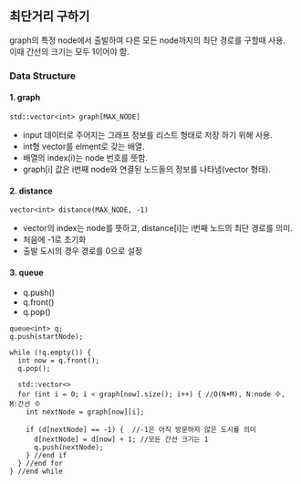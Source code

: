 ## 최단거리 구하기
graph의 특정 node에서 출발하여 다른 모든 node까지의 최단 경로를 구할때 사용.  
이때 간선의 크기는 모두 1이어야 함.

### Data Structure
#### 1. graph
```
std::vector<int> graph[MAX_NODE]
```
- input 데이터로 주어지는 그래프 정보를 리스트 형태로 저장 하기 위해 사용.  
- int형 vector를 elment로 갖는 배열.  
- 배열의 index(i)는 node 번호를 뜻함.  
- graph[i] 값은 i번째 node와 연결된 노드들의 정보를 나타냄(vector 형태). 

#### 2. distance
```
vector<int> distance(MAX_NODE, -1)
```
- vector의 index는 node를 뜻하고, distance[i]는 i번째 노드의 최단 경로를 의미.
- 처음에 -1로 초기화
- 출발 도시의 경우 경로를 0으로 설정

#### 3. queue
- q.push()
- q.front()
- q.pop()
```
queue<int> q;
q.push(startNode);

while (!q.empty()) {
  int now = q.front();
  q.pop();
  
  std::vector<>
  for (int i = 0; i < graph[now].size(); i++) { //O(N+M), N:node 수, M:간선 수
    int nextNode = graph[now][i];
    
    if (d[nextNode] == -1) {  //-1은 아직 방문하지 않은 도시를 의미
      d[nextNode] = d[now] + 1; //모든 간선 크기는 1
      q.push(nextNode);
    } //end if
  } //end for
} //end while
